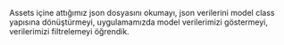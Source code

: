Assets içine attığımız json dosyasını okumayı,
json verilerini model class yapısına dönüştürmeyi,
uygulamamızda model verilerimizi göstermeyi,
verilerimizi filtrelemeyi öğrendik.